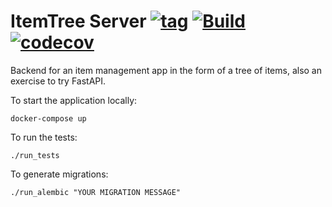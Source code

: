 # ItemTree Server [![tag](https://img.shields.io/github/tag/namelivia/itemtree-server.svg)](https://github.com/namelivia/itemtree-server/releases) [![Build](https://github.com/namelivia/itemtree-server/workflows/Build/badge.svg)](https://github.com/namelivia/itemtree-server/actions?query=workflow%3ABuild) [![codecov](https://codecov.io/gh/namelivia/itemtree-server/branch/master/graph/badge.svg)](https://codecov.io/gh/namelivia/itemtree-server)

Backend for an item management app in the form of a tree of items, also an exercise to try FastAPI.

To start the application locally:

```
docker-compose up
```



To run the tests:
```
./run_tests
```

To generate migrations:
```
./run_alembic "YOUR MIGRATION MESSAGE"
```
